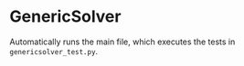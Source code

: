 # GenericSolver

Automatically runs the main file, which executes the tests in `genericsolver_test.py`.
